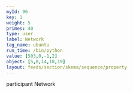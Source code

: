 ```yaml
---
myId: 96
key: 1
weight: 5
primes: 40
type: user
label: Network
tag_name: ubuntu
run_time: /bin/python
value: [503,0,-1,2]
object: [5,8,14,18,19]
layout: feeds/section/skema/sequence/property
---
```

participant Network
